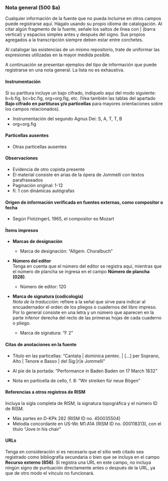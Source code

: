 ### Nota general (500 $a)

Cualquier información de la fuente que no pueda incluirse en otros campos puede registrarse aquí. Hágalo usando su propio idioma de catalogación. Al citar algún fragmento de la fuente, señale los saltos de línea con | (barra vertical) y espacios simples antes y después del signo. Sus propios agregados a la transcripción siempre deben estar entre corchetes.

Al catalogar las existencias de un mismo repositorio, trate de uniformar las expresiones utilizadas en la mayor medida posible. 

A continuación se presentan ejemplos del tipo de información que puede registrarse en una nota general. La lista no es exhaustiva.

#### Instrumentación

Si su partitura incluye un bajo cifrado, indíquelo aquí del modo siguiente: b=b.fig, bc=bc.fig, org=org.fig, etc. (Vea también las tablas del apartado **Bajo cifrado en partituras y/o particellas** para mayores orientaciones sobre los campos relacionados).

- Instrumentación del segundo Agnus Dei: S, A, T, T, B
- org=org.fig

#### Particellas ausentes

- Otras particellas ausentes

#### Observaciones

- Evidencia de otro copista presente
- El material consiste en arias de la ópera de Jommelli con textos parafraseados
- Paginación original: 1-12
- fl. 1 con dinámicas autógrafas

#### Origen de información verificada en fuentes externas, como compositor o fecha

- Según FlotzingerL 1965, el compositor es Mozart

#### Ítems impresos

- **Marcas de designación**

  - Marca de designación: “Allgem. Choralbuch”
- **Número del editor**  
Tenga en cuenta que el número del editor se registra aquí, mientras que el número de plancha se ingresa en el campo **Número de plancha (028)**.

  - Número de editor: 120
- **Marca de signatura (codicología)**  
*Nota de la traducción:* refiere a la señal que sirve para indicar al encuadernador el orden de los pliegos o cuadernos del libro impreso. Por lo general consiste en una letra y un número que aparecen en la parte inferior derecha del recto de las primeras hojas de cada cuaderno o pliego.

  - Marca de signatura: “F 2”

#### Citas de anotaciones en la fuente

- Título en las particellas: “Cantata | dominica pentec. | [...] per Soprano, Alto | Tenore e Basso | del Sig:|r|e Jommelli"

- Al pie de la portada: “Performance in Baden Baden on 17 March 1832”

- Nota en particella de cello, f. 8: “Wir streiken für neue Bögen”

#### Referencias a otros registros de RISM

Incluya la sigla completa de RISM, la signatura topográfica y el número ID de RISM.

- Más partes en D-KPk 282 (RISM ID no. 450035504)
- Melodía concordante en US-Wc M1.A1A (RISM ID no. 000118313), con el título “Jove in his chair”

#### URLs

Tenga en consideración si es necesario que el sitio web citado sea registrado como bibliografía secundaria o bien que se incluya en el campo **Recurso externo (856)**. Si registra una URL en este campo, no incluya ningún signo de puntuación directamente antes o después de la URL, ya que de otro modo el vínculo no funcionará.